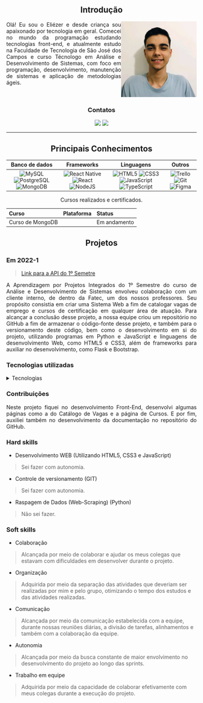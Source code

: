 <Div align="center" >

## Introdução

</Div>

<Div align="justify" >

<img align="right" src="https://github.com/EliezerLopes1/PortfolioTG/blob/main/Imagens/1664030816405.jpg" alt="Foto de perfil" width="200"/>

Olá! Eu sou o Eliézer e desde criança sou apaixonado por tecnologia em geral. Comecei no mundo da programação estudando tecnologias front-end, e atualmente estudo na Faculdade de Tecnologia de São José dos Campos e curso Técnologo em Análise e Desenvolvimento de Sistemas, com foco em programação, desenvolvimento, manutenção de sistemas e aplicação de metodologias ágeis.
</Div>

<Div align="center" >

<br>

### Contatos

  <a href= "https://linkedin.com/in/eliézer-lopes" target="_blank"><img src="https://img.shields.io/badge/-LinkedIn-%230077B5?style=for-the-badge&logo=linkedin&logoColor=white" target="_blank"></a> 
  <a href = "https://github.com/EliezerLopes1" target="_blank"><img src="https://img.shields.io/badge/github-%23121011.svg?style=for-the-badge&logo=github&logoColor=white" target="_blank"></a>

<hr />  

## Principais Conhecimentos

 
|Banco de dados|Frameworks|Linguagens|Outros|
| :-------: | :--------: | :----: | :--------: |
| ![MySQL](https://img.shields.io/badge/mysql-%2300f.svg?style=for-the-badge&logo=mysql&logoColor=white) ![PostgreSQL](https://img.shields.io/badge/postgresql-4169e1?style=for-the-badge&logo=postgresql&logoColor=white) ![MongoDB](https://img.shields.io/badge/MongoDB-%234ea94b.svg?style=for-the-badge&logo=mongodb&logoColor=white) | ![React Native](https://img.shields.io/badge/react_native-%2320232a.svg?style=for-the-badge&logo=react&logoColor=%2361DAFB) ![React](https://img.shields.io/badge/react-%2320232a.svg?style=for-the-badge&logo=react&logoColor=%2361DAFB) ![NodeJS](https://img.shields.io/badge/node.js-6DA55F?style=for-the-badge&logo=node.js&logoColor=white)  | ![HTML5](https://img.shields.io/badge/html5-%23E34F26.svg?style=for-the-badge&logo=html5&logoColor=white) ![CSS3](https://img.shields.io/badge/css3-%231572B6.svg?style=for-the-badge&logo=css3&logoColor=white)  ![JavaScript](https://img.shields.io/badge/javascript-%23323330.svg?style=for-the-badge&logo=javascript&logoColor=%23F7DF1E) ![TypeScript](https://img.shields.io/badge/typescript-%23007ACC.svg?style=for-the-badge&logo=typescript&logoColor=white)| ![Trello](https://img.shields.io/badge/Trello-%23026AA7.svg?style=for-the-badge&logo=Trello&logoColor=white) ![Git](https://img.shields.io/badge/git-%23F05033.svg?style=for-the-badge&logo=git&logoColor=white) ![Figma](https://img.shields.io/badge/figma-%23F24E1E.svg?style=for-the-badge&logo=figma&logoColor=white) |


Cursos realizados e certificados.

|   Curso  |  Plataforma  |   Status    |
| :---   | :---    | :---      |
| Curso de MongoDB |    | Em andamento |

## Projetos

</Div>

### Em 2022-1

<Div align="justify" >

> [Link para a API do 1º Semetre](https://github.com/Fiv5TechCo/API-1ADS-2022-1)

A Aprendizagem por Projetos Integrados do 1º Semestre do curso de Análise e Desenvolvimento de Sistemas envolveu colaboração com um cliente interno, de dentro da Fatec, um dos nossos professores. Seu propósito consistia em criar uma Sistema Web a fim de catalogar vagas de emprego e cursos de certificação em qualquer área de atuação. Para alcançar a conclusão desse projeto, a nossa equipe criou um repositório no GitHub a fim de armazenar o código-fonte desse projeto, e também para o versionamento deste código, bem como o desenvolvimento em si do projeto, utilizando programas em Python e JavaScript e linguagens de desenvolvimento Web, como HTML5 e CSS3, além de frameworks para auxiliar no desenvolvimento, como Flask e Bootstrap.

</Div>

### Tecnologias utilizadas

 <details><summary>Tecnologias</summary>
   
  <img width="50 rem" src="https://cdn.jsdelivr.net/gh/devicons/devicon/icons/figma/figma-original.svg"/>Figma 
  > Utilizado para desenvolver o protótipo apresentado ao cliente.
  
  <img width="50 rem" src="https://cdn.jsdelivr.net/gh/devicons/devicon/icons/vscode/vscode-original.svg"/> VScode 
  > Utilizado para o desenvolvimento do código de todo o projeto.

  <img width="50 rem" src="https://cdn.jsdelivr.net/gh/devicons/devicon/icons/html5/html5-original.svg"/> HTML 
  > Utilizamos HTML em nosso projeto para a criação da estrutura do catálogo de vagas.

  <img width="50 rem" src="https://cdn.jsdelivr.net/gh/devicons/devicon/icons/css3/css3-original.svg"/> CSS 
  > Utilizamos o CSS para estilizar, assim melhorando a apresentação visual de nossas páginas criadas com HTML. Com o CSS, conseguimos controlar cores, fontes e layout.
  
  <img width="50 rem" src="https://cdn.jsdelivr.net/gh/devicons/devicon/icons/git/git-original.svg"/> Git 
  > Utilizamos o Git devido à sua capacidade de gerenciar e controlar as versões do código-fonte de forma eficiente, possibilitando colaboração, rastreamento de alterações, tornando o desenvolvimento mais organizado e confiável.

  <img width="50 rem" src="https://cdn.jsdelivr.net/gh/devicons/devicon/icons/github/github-original.svg"/> Github 
  > Utilizamos o GitHub para a hospedagem do código-fonte, facilitando o trabalho em equipe, oferecendo controle de versão eficiente e permitindo o gerenciamento dos colaboradores.

  <img width="50 rem" src="https://cdn.jsdelivr.net/gh/devicons/devicon/icons/python/python-original.svg"/> Python 
  > Utilizamos o Python para a raspagem de dados (Web-Scraping) das vagas de emprego e dos cursos pela internet, como por exemplo o Banco Nacional de Empregos.

  <img width="50 rem" src="https://cdn.jsdelivr.net/gh/devicons/devicon/icons/javascript/javascript-original.svg"/> JavaScript 
  > Utilizamos o JavaScript para criar gráficos que mostrassem dados sobre as vagas catalogadas em nosso site.
 </details>
 

### Contribuições

<Div align="justify" >

Neste projeto fiquei no desenvolvimento Front-End, desenvolvi algumas páginas como a do Catálogo de Vagas e a página de Cursos. E por fim, auxiliei também no desenvolvimento da documentação no repositório do GitHub.

</Div>

### Hard skills

* Desenvolvimento WEB (Utilizando HTML5, CSS3 e JavaScript)
> Sei fazer com autonomia.

* Controle de versionamento (GIT)  
> Sei fazer com autonomia.

* Raspagem de Dados (Web-Scraping) (Python)  
> Não sei fazer.

### Soft skills

* Colaboração
> Alcançada por meio de colaborar e ajudar os meus colegas que estavam com dificuldades em desenvolver durante o projeto.

* Organização 
> Adquirida por meio da separação das atividades que deveriam ser realizadas por mim e pelo grupo, otimizando o tempo dos estudos e das atividades realizadas.

* Comunicação 
> Alcançada por meio da comunicação estabelecida com a equipe, durante nossas reuniões diárias, a divisão de tarefas, alinhamentos e também com a colaboração da equipe.
 
* Autonomia
> Alcançada por meio da busca constante de maior envolvimento no desenvolvimento do projeto ao longo das sprints.

* Trabalho em equipe
> Adquirida por meio da capacidade de colaborar efetivamente com meus colegas durante a execução do projeto.
